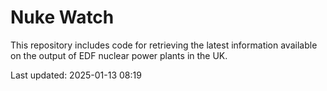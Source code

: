 # Nuke Watch

This repository includes code for retrieving the latest information available on the output of EDF nuclear power plants in the UK.

Last updated: 2025-01-13 08:19